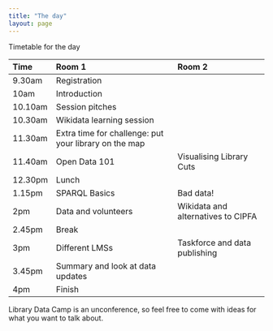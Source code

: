 ```yaml
---
title: "The day"
layout: page
---
```


Timetable for the day

| Time | Room 1 | Room 2 |
| :---- | :-------| :------ |
| 9.30am | Registration |  |
| 10am | Introduction |  |
| 10.10am | Session pitches |  | 
| 10.30am | Wikidata learning session |  | 
| 11.30am | Extra time for challenge: put your library on the map |  |
| 11.40am | Open Data 101 | Visualising Library Cuts |
| 12.30pm | Lunch |  |
| 1.15pm | SPARQL Basics | Bad data! |
| 2pm | Data and volunteers | Wikidata and alternatives to CIPFA |
| 2.45pm | Break | |
| 3pm | Different LMSs | Taskforce and data publishing |
| 3.45pm | Summary and look at data updates |  |
| 4pm | Finish |  |


Library Data Camp is an unconference, so feel free to come with ideas for what you want to talk about.
